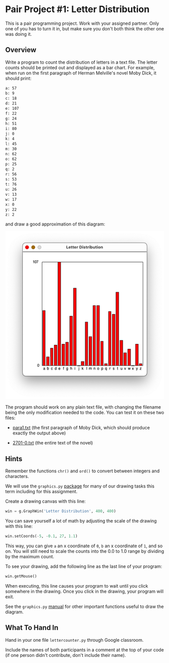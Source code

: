 # Pair Project #1: Letter Distribution

This is a pair programming project.  Work with your assigned partner.  Only one
of you has to turn it in, but make sure you don't both think the other one was
doing it.

## Overview

Write a program to count the distribution of letters in a text file.  The letter
counts should be printed out and displayed as a bar chart.  For example, when
run on the first paragraph of Herman Melville's novel Moby Dick,
it should print:

```
a: 57
b: 9
c: 18
d: 21
e: 107
f: 22
g: 24
h: 51
i: 80
j: 0
k: 4
l: 45
m: 30
n: 62
o: 62
p: 25
q: 2
r: 56
s: 53
t: 76
u: 26
v: 13
w: 17
x: 0
y: 22
z: 2
```

and draw a good approximation of this diagram:

![Diagram for the input para1.txt](./para1.png)

The program should work on any plain text file, with changing the filename
being the only modification needed to the code.  You can test it on these two
files:

* [para1.txt](./para1.txt) (the first paragraph of Moby Dick, which should
  produce exactly the output above)

* [2701-0.txt](http://www.gutenberg.org/files/2701/2701-0.txt) (the entire text
  of the novel)

## Hints

Remember the functions `chr()` and `ord()` to convert between integers and
characters.

We will use the `graphics.py`
[package](https://mcsp.wartburg.edu/zelle/python/graphics/graphics.pdf) for many
of our drawing tasks this term including for this assignment.

Create a drawing canvas with this line:

```python
win = g.GraphWin('Letter Distribution', 400, 400)
```

You can save yourself a lot of math by adjusting the scale of the drawing with
this line:

```python
win.setCoords(-5, -0.1, 27, 1.1)
```

This way, you can give `a` an x coordinate of `0`, `b` an x coordinate of `1`,
and so on.  You will still need to scale the counts into the 0.0 to 1.0 range by
dividing by the maximum count.

To see your drawing, add the following line as the last line of your program:

```python
win.getMouse()
```

When executing, this line causes your program to wait until you click somewhere
in the drawing.  Once you click in the drawing, your program will exit.

See the `graphics.py`
[manual](https://mcsp.wartburg.edu/zelle/python/graphics/graphics.pdf) for other
important functions useful to draw the diagram.

## What To Hand In

Hand in your one file `lettercounter.py` through Google classroom.

Include the names of both participants in a comment at the top of your code (if
one person didn't contribute, don't include their name).

